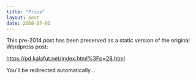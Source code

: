```yaml
---
title: "Prius"
layout: post
date: 2008-07-01
---
```


This pre-2014 post has been preserved as a static version of the original Wordpress post:

https://pd.kalafut.net/index.html%3Fp=28.html

You'll be redirected automatically...

<head>
  <meta http-equiv="refresh" content="5;url=https://pd.kalafut.net/index.html%3Fp=28.html">
</head>

